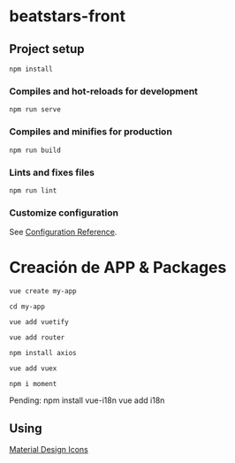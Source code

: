 # beatstars-front

## Project setup

```
npm install
```

### Compiles and hot-reloads for development

```
npm run serve
```

### Compiles and minifies for production

```
npm run build
```

### Lints and fixes files

```
npm run lint
```

### Customize configuration

See [Configuration Reference](https://cli.vuejs.org/config/).

# Creación de APP & Packages

```vue
vue create my-app
```

```vue
cd my-app
```

```vue
vue add vuetify
```

```vue
vue add router
```

```vue
npm install axios
```

```vue
vue add vuex
```

```vue
npm i moment
```


Pending:
npm install vue-i18n
vue add i18n

## Using
[Material Design Icons](https://pictogrammers.com/library/mdi/)
